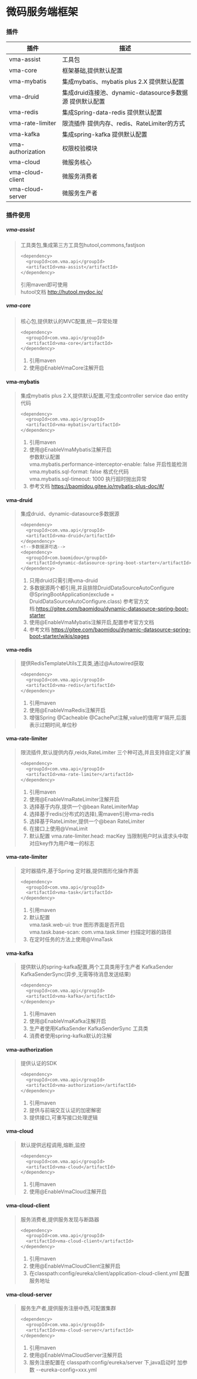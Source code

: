 # 微码服务端框架



### 插件
    
插件|描述|
---|---|
vma-assist|工具包
vma-core|框架基础,提供默认配置
vma-mybatis|集成mybatis、mybatis plus 2.X 提供默认配置
vma-druid|集成druid连接池、dynamic-datasource多数据源 提供默认配置
vma-redis |集成Spring-data-redis 提供默认配置
vma-rate-limiter |限流插件 提供内存、redis、RateLimiter的方式  
vma-kafka | 集成spring-kafka 提供默认配置
vma-authorization | 权限校验模块
vma-cloud|微服务核心
vma-cloud-client|微服务消费者
vma-cloud-server|微服务生产者

###  插件使用

##### vma-assist
> 工具类包,集成第三方工具包hutool,commons,fastjson
> ``` bash
> <dependency>
>   <groupId>com.vma.api</groupId>
>   <artifactId>vma-assist</artifactId>
> </dependency>
> ```
> 引用maven即可使用  
> hutool文档 http://hutool.mydoc.io/


##### vma-core
> 核心包,提供默认的MVC配置,统一异常处理
> ``` bash
> <dependency>
>   <groupId>com.vma.api</groupId>
>   <artifactId>vma-core</artifactId>
> </dependency>
> ```
> 1. 引用maven
> 2. 使用@EnableVmaCore注解开启

#### vma-mybatis
> 集成mybatis plus 2.X,提供默认配置,可生成controller service dao entity代码
> ``` bash
> <dependency>
>   <groupId>com.vma.api</groupId>
>   <artifactId>vma-mybatis</artifactId>
> </dependency>
> ```
> 1. 引用maven
> 2. 使用@EnableVmaMybatis注解开启  
> 参数默认配置  
> vma.mybatis.performance-interceptor-enable: false 开启性能检测  
> vma.mybatis.sql-format: false  格式化代码  
> vma.mybatis.sql-timeout: 1000  执行超时抛出异常  
> 3. 参考文档 https://baomidou.gitee.io/mybatis-plus-doc/#/

#### vma-druid
> 集成druid、dynamic-datasource多数据源
> ``` bash
> <dependency>
>   <groupId>com.vma.api</groupId>
>   <artifactId>vma-druid</artifactId>
> </dependency>    
> <!--多数据源可选-->
> <dependency>
>   <groupId>com.baomidou</groupId>
>   <artifactId>dynamic-datasource-spring-boot-starter</artifactId>
> </dependency>
> ```
> 1. 只用druid只需引用vma-druid
> 2. 多数据源两个都引用,并且排除DruidDataSourceAutoConfigure  @SpringBootApplication(exclude = DruidDataSourceAutoConfigure.class) 参考官方文档:https://gitee.com/baomidou/dynamic-datasource-spring-boot-starter
> 3. 使用@EnableVmaMybatis注解开启,配置参考官方文档
> 4. 参考文档 https://gitee.com/baomidou/dynamic-datasource-spring-boot-starter/wikis/pages

#### vma-redis
> 提供RedisTemplateUtils工具类,通过@Autowired获取
> ``` bash
> <dependency>
>   <groupId>com.vma.api</groupId>
>   <artifactId>vma-redis</artifactId>
> </dependency> 
> ```
> 1. 引用maven
> 2. 使用@EnableVmaRedis注解开启
> 3. 增强Spring @Cacheable @CachePut注解,value的值用'#'隔开,后面表示过期时间,单位秒

#### vma-rate-limiter
> 限流插件,默认提供内存,reids,RateLimiter 三个种可选,并且支持自定义扩展
> ``` bash
> <dependency>
>   <groupId>com.vma.api</groupId>
>   <artifactId>vma-rate-limiter</artifactId>
> </dependency>
> ```
> 1. 引用maven
> 2. 使用@EnableVmaRateLimiter注解开启
> 3. 选择基于内存,提供一个@bean RateLimiterMap
> 4. 选择基于redis(分布式的选择),需maven引用vma-redis
> 5. 选择基于RateLimiter,提供一个@bean RateLimiter
> 6. 在接口上使用@VmaLimit
> 7. 默认配置 vma.rate-limiter.head: macKey 当限制用户时从请求头中取对应key作为用户唯一的标志

#### vma-rate-limiter
> 定时器插件,基于Spring 定时器,提供图形化操作界面
> ``` bash
> <dependency>
>   <groupId>com.vma.api</groupId>
>   <artifactId>vma-task</artifactId>
> </dependency>
> ```
> 1. 引用maven
> 2. 默认配置   
    vma.task.web-ui: true  图形界面是否开启  
    vma.task.base-scan: com.vma.task.timer  扫描定时器的路径
> 3. 在定时任务的方法上使用@VmaTask

#### vma-kafka
> 提供默认的spring-kafka配置,两个工具类用于生产者 KafkaSender KafkaSenderSync(异步,无需等待消息发送结果)
> ``` bash
> <dependency>
>   <groupId>com.vma.api</groupId>
>   <artifactId>vma-kafka</artifactId>
> </dependency>
> ```
> 1. 引用maven
> 2. 使用@EnableVmaKafka注解开启
> 3. 生产者使用KafkaSender KafkaSenderSync 工具类
> 4. 消费者使用spring-kafka默认的注解

#### vma-authorization
> 提供认证的SDK
> ``` bash
> <dependency>
>   <groupId>com.vma.api</groupId>
>   <artifactId>vma-authorization</artifactId>
> </dependency>
> ```
> 1. 引用maven
> 2. 提供与前端交互认证的加密解密
> 3. 提供接口,可重写接口处理逻辑

#### vma-cloud
> 默认提供远程调用,熔断,监控
> ``` bash
> <dependency>
>   <groupId>com.vma.api</groupId>
>   <artifactId>vma-cloud</artifactId>
> </dependency>
> ```
> 1. 引用maven
> 2. 使用@EnableVmaCloud注解开启

#### vma-cloud-client
> 服务消费者,提供服务发现与断路器
> ``` bash
> <dependency>
>   <groupId>com.vma.api</groupId>
>   <artifactId>vma-cloud-client</artifactId>
> </dependency>
> ```
> 1. 引用maven
> 2. 使用@EnableVmaCloudClient注解开启
> 3. 在classpath:config/eureka/client/application-cloud-client.yml 配置服务地址

#### vma-cloud-server
> 服务生产者,提供服务注册中西,可配置集群
> ``` bash
> <dependency>
>   <groupId>com.vma.api</groupId>
>   <artifactId>vma-cloud-server</artifactId>
> </dependency>
> ```
> 1. 引用maven
> 2. 使用@EnableVmaCloudServer注解开启
> 3. 服务注册配置在 classpath:config/eureka/server 下,java启动时 加参数 --eureka-config=xxx.yml